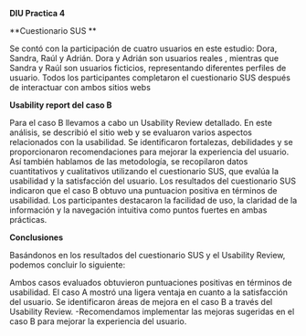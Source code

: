 **DIU Practica 4**

**Cuestionario SUS **

Se contó con la participación de cuatro usuarios en este estudio: Dora, Sandra, Raúl y Adrián. Dora y Adrián son usuarios reales , mientras que Sandra y Raúl son usuarios ficticios, representando diferentes perfiles de usuario. Todos los participantes completaron el cuestionario SUS después de interactuar con ambos sitios webs

**Usability report del caso B**

Para el caso B llevamos a cabo un Usability Review detallado. En este análisis, se describió el sitio web y se evaluaron varios aspectos relacionados con la usabilidad. Se identificaron fortalezas, debilidades y se proporcionaron recomendaciones para mejorar la experiencia del usuario. Así también hablamos de las metodología, se recopilaron datos cuantitativos y cualitativos utilizando el cuestionario SUS, que evalúa la usabilidad y la satisfacción del usuario. Los resultados del cuestionario SUS indicaron que el caso B obtuvo una puntuacion positiva en términos de usabilidad. Los participantes destacaron la facilidad de uso, la claridad de la información y la navegación intuitiva como puntos fuertes en ambas prácticas.

**Conclusiones** 

Basándonos en los resultados del cuestionario SUS y el Usability Review, podemos concluir lo siguiente:

Ambos casos evaluados obtuvieron puntuaciones positivas en términos de usabilidad.
El caso A mostró una ligera ventaja en cuanto a la satisfacción del usuario.
Se identificaron áreas de mejora en el caso B a través del Usability Review. -Recomendamos implementar las mejoras sugeridas en el caso B para mejorar la experiencia del usuario.
